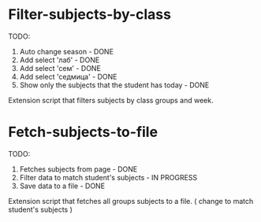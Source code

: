 # Filter-subjects-by-class

TODO:
  1. Auto change season - DONE
  2. Add select 'лаб' - DONE
  3. Add select 'сем' - DONE 
  4. Add select 'седмица' - DONE
  5. Show only the subjects that the student has today - DONE

Extension script that filters subjects by class groups and week.

# Fetch-subjects-to-file

TODO:
 1. Fetches subjects from page - DONE
 3. Filter data to match student's subjects - IN PROGRESS
 2. Save data to a file - DONE

Extension script that fetches all groups subjects to a file. ( change to match student's subjects )
